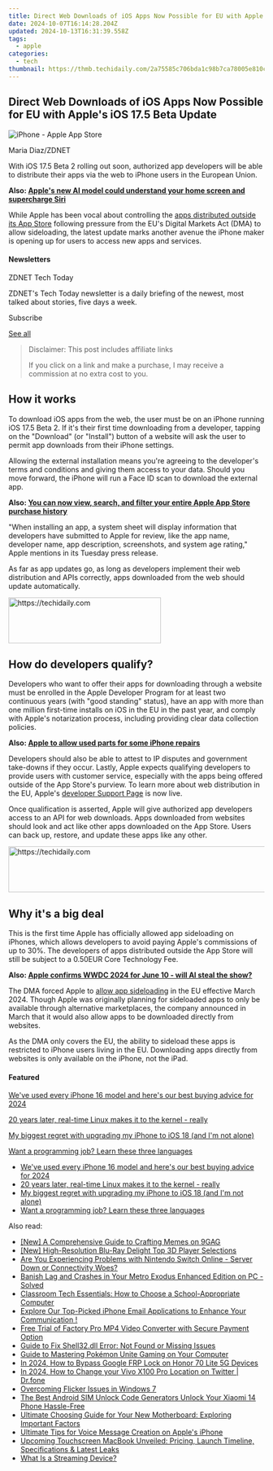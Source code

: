 ```yaml
---
title: Direct Web Downloads of iOS Apps Now Possible for EU with Apple's iOS 17.5 Beta Update
date: 2024-10-07T16:14:28.204Z
updated: 2024-10-13T16:31:39.558Z
tags:
  - apple
categories:
  - tech
thumbnail: https://thmb.techidaily.com/2a75585c706bda1c98b7ca78005e810cc4fa04565ec0bfaa1522a3466ddc9fcb.jpg
---
```


## Direct Web Downloads of iOS Apps Now Possible for EU with Apple's iOS 17.5 Beta Update

![iPhone - Apple App Store](https://www.zdnet.com/a/img/resize/b6728a7d314549b0ea21717b5ea633fb9d589ad7/2024/03/01/2599876b-1cbb-4d83-906e-6a3247d671d0/app-store.jpg?auto=webp&width=1280)

Maria Diaz/ZDNET

With iOS 17.5 Beta 2 rolling out soon, authorized app developers will be able to distribute their apps via the web to iPhone users in the European Union. 

**Also: [Apple's new AI model could understand your home screen and supercharge Siri](https://www.zdnet.com/article/apples-new-ai-model-can-understand-your-home-screen-and-supercharge-siri/)**

While Apple has been vocal about controlling the [apps distributed outside its App Store](https://www.zdnet.com/article/can-i-sideload-apps-on-iphone-without-jailbreaking/) following pressure from the EU's Digital Markets Act (DMA) to allow sideloading, the latest update marks another avenue the iPhone maker is opening up for users to access new apps and services.

#### Newsletters

ZDNET Tech Today

ZDNET's Tech Today newsletter is a daily briefing of the newest, most talked about stories, five days a week.

 Subscribe

[See all](https://www.zdnet.com/newsletters/)

>  Disclaimer: This post includes affiliate links
>
>  If you click on a link and make a purchase, I may receive a commission at no extra cost to you.
>

## How it works

To download iOS apps from the web, the user must be on an iPhone running iOS 17.5 Beta 2\. If it's their first time downloading from a developer, tapping on the "Download" (or "Install") button of a website will ask the user to permit app downloads from their iPhone settings.

Allowing the external installation means you're agreeing to the developer's terms and conditions and giving them access to your data. Should you move forward, the iPhone will run a Face ID scan to download the external app. 

**Also: [You can now view, search, and filter your entire Apple App Store purchase history](https://www.zdnet.com/article/view-and-filter-your-entire-apple-app-store-purchase-history/)**

"When installing an app, a system sheet will display information that developers have submitted to Apple for review, like the app name, developer name, app description, screenshots, and system age rating," Apple mentions in its Tuesday press release. 

As far as app updates go, as long as developers implement their web distribution and APIs correctly, apps downloaded from the web should update automatically.

<!-- affiliate ads begin -->
<a href="https://aidotcom.pxf.io/c/5597632/2129042/19576" target="_top" id="2129042">
  <img src="//a.impactradius-go.com/display-ad/19576-2129042" border="0" alt="https://techidaily.com" width="300" height="90"/>
</a>
<img height="0" width="0" src="https://aidotcom.pxf.io/i/5597632/2129042/19576" style="position:absolute;visibility:hidden;" border="0" />
<!-- affiliate ads end -->

## How do developers qualify?

Developers who want to offer their apps for downloading through a website must be enrolled in the Apple Developer Program for at least two continuous years (with "good standing" status), have an app with more than one million first-time installs on iOS in the EU in the past year, and comply with Apple's notarization process, including providing clear data collection policies. 

**Also: [Apple to allow used parts for some iPhone repairs](https://www.zdnet.com/article/apple-to-allow-used-parts-for-some-iphone-repairs/)**

Developers should also be able to attest to IP disputes and government take-downs if they occur. Lastly, Apple expects qualifying developers to provide users with customer service, especially with the apps being offered outside of the App Store's purview. To learn more about web distribution in the EU, Apple's [developer Support Page](https://developer.apple.com/support/web-distribution-eu/) is now live.

Once qualification is asserted, Apple will give authorized app developers access to an API for web downloads. Apps downloaded from websites should look and act like other apps downloaded on the App Store. Users can back up, restore, and update these apps like any other.

<!-- affiliate ads begin -->
<a href="https://appsumo.8odi.net/c/5597632/2144282/7443" target="_top" id="2144282">
  <img src="//a.impactradius-go.com/display-ad/7443-2144282" border="0" alt="https://techidaily.com" width="728" height="90"/>
</a>
<img height="0" width="0" src="https://appsumo.8odi.net/i/5597632/2144282/7443" style="position:absolute;visibility:hidden;" border="0" />
<!-- affiliate ads end -->

## Why it's a big deal

This is the first time Apple has officially allowed app sideloading on iPhones, which allows developers to avoid paying Apple's commissions of up to 30%. The developers of apps distributed outside the App Store will still be subject to a 0.50EUR Core Technology Fee. 

**Also: [Apple confirms WWDC 2024 for June 10 - will AI steal the show?](https://www.zdnet.com/article/apple-confirms-wwdc-2024-for-june-10-will-ai-steal-the-show/)**

The DMA forced Apple to [allow app sideloading](https://www.zdnet.com/article/apple-oks-sideloading-apps-in-the-eu-with-these-restrictions/) in the EU effective March 2024\. Though Apple was originally planning for sideloaded apps to only be available through alternative marketplaces, the company announced in March that it would also allow apps to be downloaded directly from websites. 

As the DMA only covers the EU, the ability to sideload these apps is restricted to iPhone users living in the EU. Downloading apps directly from websites is only available on the iPhone, not the iPad. 

#### Featured

[We've used every iPhone 16 model and here's our best buying advice for 2024](https://www.zdnet.com/article/iphone-16-pro-max-buying-advice-2024/ "We've used every iPhone 16 model and here's our best buying advice for 2024")

[20 years later, real-time Linux makes it to the kernel - really](https://www.zdnet.com/article/20-years-later-real-time-linux-makes-it-to-the-kernel-really/ "20 years later, real-time Linux makes it to the kernel - really")

[My biggest regret with upgrading my iPhone to iOS 18 (and I'm not alone)](https://www.zdnet.com/article/my-biggest-regret-with-upgrading-my-iphone-to-ios-18-and-im-not-alone/ "My biggest regret with upgrading my iPhone to iOS 18 (and I'm not alone)")

[Want a programming job? Learn these three languages](https://www.zdnet.com/article/want-a-programming-job-learn-these-three-languages/ "Want a programming job? Learn these three languages")

* [We've used every iPhone 16 model and here's our best buying advice for 2024](https://www.zdnet.com/article/iphone-16-pro-max-buying-advice-2024/ "We've used every iPhone 16 model and here's our best buying advice for 2024")
* [20 years later, real-time Linux makes it to the kernel - really](https://www.zdnet.com/article/20-years-later-real-time-linux-makes-it-to-the-kernel-really/ "20 years later, real-time Linux makes it to the kernel - really")
* [My biggest regret with upgrading my iPhone to iOS 18 (and I'm not alone)](https://www.zdnet.com/article/my-biggest-regret-with-upgrading-my-iphone-to-ios-18-and-im-not-alone/ "My biggest regret with upgrading my iPhone to iOS 18 (and I'm not alone)")
* [Want a programming job? Learn these three languages](https://www.zdnet.com/article/want-a-programming-job-learn-these-three-languages/ "Want a programming job? Learn these three languages")

<ins class="adsbygoogle"
     style="display:block"
     data-ad-format="autorelaxed"
     data-ad-client="ca-pub-7571918770474297"
     data-ad-slot="1223367746"></ins>

<ins class="adsbygoogle"
     style="display:block"
     data-ad-client="ca-pub-7571918770474297"
     data-ad-slot="8358498916"
     data-ad-format="auto"
     data-full-width-responsive="true"></ins>

<span class="atpl-alsoreadstyle">Also read:</span>
<div><ul>
<li><a href="https://extra-tips.techidaily.com/new-a-comprehensive-guide-to-crafting-memes-on-9gag/"><u>[New] A Comprehensive Guide to Crafting Memes on 9GAG</u></a></li>
<li><a href="https://fox-direct.techidaily.com/new-high-resolution-blu-ray-delight-top-3d-player-selections/"><u>[New] High-Resolution Blu-Ray Delight Top 3D Player Selections</u></a></li>
<li><a href="https://technical-tips.techidaily.com/are-you-experiencing-problems-with-nintendo-switch-online-server-down-or-connectivity-woes/"><u>Are You Experiencing Problems with Nintendo Switch Online - Server Down or Connectivity Woes?</u></a></li>
<li><a href="https://win-able.techidaily.com/1722994140425-banish-lag-and-crashes-in-your-metro-exodus-enhanced-edition-on-pc-solved/"><u>Banish Lag and Crashes in Your Metro Exodus Enhanced Edition on PC - Solved</u></a></li>
<li><a href="https://technical-tips.techidaily.com/classroom-tech-essentials-how-to-choose-a-school-appropriate-computer/"><u>Classroom Tech Essentials: How to Choose a School-Appropriate Computer</u></a></li>
<li><a href="https://technical-tips.techidaily.com/1722868747070-explore-our-top-picked-iphone-email-applications-to-enhance-your-communication/"><u>Explore Our Top-Picked iPhone Email Applications to Enhance Your Communication !</u></a></li>
<li><a href="https://win11.techidaily.com/free-trial-of-factory-pro-mp4-video-converter-with-secure-payment-option/"><u>Free Trial of Factory Pro MP4 Video Converter with Secure Payment Option</u></a></li>
<li><a href="https://technical-tips.techidaily.com/guide-to-fix-shell32dll-error-not-found-or-missing-issues/"><u>Guide to Fix Shell32.dll Error: Not Found or Missing Issues</u></a></li>
<li><a href="https://technical-tips.techidaily.com/guide-to-mastering-pokemon-unite-gaming-on-your-computer/"><u>Guide to Mastering Pokémon Unite Gaming on Your Computer</u></a></li>
<li><a href="https://bypass-frp.techidaily.com/in-2024-how-to-bypass-google-frp-lock-on-honor-70-lite-5g-devices-by-drfone-android/"><u>In 2024, How to Bypass Google FRP Lock on Honor 70 Lite 5G Devices</u></a></li>
<li><a href="https://review-topics.techidaily.com/in-2024-how-to-change-your-vivo-x100-pro-location-on-twitter-drfone-by-drfone-virtual-android/"><u>In 2024, How to Change your Vivo X100 Pro Location on Twitter | Dr.fone</u></a></li>
<li><a href="https://graphic-issues.techidaily.com/overcoming-flicker-issues-in-windows-7/"><u>Overcoming Flicker Issues in Windows 7</u></a></li>
<li><a href="https://sim-unlock.techidaily.com/the-best-android-sim-unlock-code-generators-unlock-your-xiaomi-14-phone-hassle-free-by-drfone-android/"><u>The Best Android SIM Unlock Code Generators Unlock Your Xiaomi 14 Phone Hassle-Free</u></a></li>
<li><a href="https://technical-tips.techidaily.com/ultimate-choosing-guide-for-your-new-motherboard-exploring-important-factors/"><u>Ultimate Choosing Guide for Your New Motherboard: Exploring Important Factors</u></a></li>
<li><a href="https://tech-recovery.techidaily.com/ultimate-tips-for-voice-message-creation-on-apples-iphone/"><u>Ultimate Tips for Voice Message Creation on Apple's iPhone</u></a></li>
<li><a href="https://technical-tips.techidaily.com/upcoming-touchscreen-macbook-unveiled-pricing-launch-timeline-specifications-and-latest-leaks/"><u>Upcoming Touchscreen MacBook Unveiled: Pricing, Launch Timeline, Specifications & Latest Leaks</u></a></li>
<li><a href="https://technical-tips.techidaily.com/what-is-a-streaming-device/"><u>What Is a Streaming Device?</u></a></li>
</ul></div>

